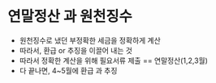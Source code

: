 # 연말정산 과 원천징수

* 원천징수로 냈던 부정확한 세금을 정확하게 계산
* 따라서, 환급 or 추징을 이끌어 내는 것
* 따라서 정확한 계산을 위해 필요서류 제출 == 연말정산(1,2,3월)
* 다 끝나면, 4~5월에 환급 과 추징